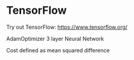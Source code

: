 # TensorFlow
Try out TensorFlow: https://www.tensorflow.org/

AdamOptimizer 3 layer Neural Network

Cost defined as mean squared difference
